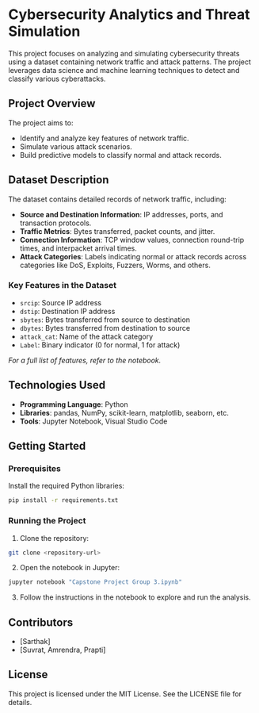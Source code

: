 
# Cybersecurity Analytics and Threat Simulation

This project focuses on analyzing and simulating cybersecurity threats using a dataset containing network traffic and attack patterns. The project leverages data science and machine learning techniques to detect and classify various cyberattacks.

## Project Overview

The project aims to:

- Identify and analyze key features of network traffic.
- Simulate various attack scenarios.
- Build predictive models to classify normal and attack records.

## Dataset Description

The dataset contains detailed records of network traffic, including:

- **Source and Destination Information**: IP addresses, ports, and transaction protocols.
- **Traffic Metrics**: Bytes transferred, packet counts, and jitter.
- **Connection Information**: TCP window values, connection round-trip times, and interpacket arrival times.
- **Attack Categories**: Labels indicating normal or attack records across categories like DoS, Exploits, Fuzzers, Worms, and others.

### Key Features in the Dataset

- `srcip`: Source IP address
- `dstip`: Destination IP address
- `sbytes`: Bytes transferred from source to destination
- `dbytes`: Bytes transferred from destination to source
- `attack_cat`: Name of the attack category
- `Label`: Binary indicator (0 for normal, 1 for attack)

_For a full list of features, refer to the notebook._

## Technologies Used

- **Programming Language**: Python
- **Libraries**: pandas, NumPy, scikit-learn, matplotlib, seaborn, etc.
- **Tools**: Jupyter Notebook, Visual Studio Code

## Getting Started

### Prerequisites

Install the required Python libraries:

```bash
pip install -r requirements.txt
```

### Running the Project

1. Clone the repository:

```bash
git clone <repository-url>
```

2. Open the notebook in Jupyter:

```bash
jupyter notebook "Capstone Project Group 3.ipynb"
```

3. Follow the instructions in the notebook to explore and run the analysis.

## Contributors

- [Sarthak]  
- [Suvrat, Amrendra, Prapti]

## License

This project is licensed under the MIT License. See the LICENSE file for details.
